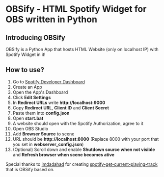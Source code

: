 # OBSify - HTML Spotify Widget for OBS written in Python

## Introducing OBSify
OBSify is a Python App that hosts HTML Website (only on localhost IP) with Spotify Widget in it!  

## How to use?
1. Go to [Spotify Developer Dashboard](https://developer.spotify.com/dashboard/)
2. Create an App
3. Open the App's Dashboard
4. Click **Edit Settings**
5. In **Redirect URLs** write **http://localhost:9000**
6. Copy **Redirect URL**, **Client ID** and **Client Secret**
7. Paste them into **config.json**
8. Open **start.bat**
9. A website should open with the Spotify Authorization, agree to it
10. Open OBS Studio
11. Add **Browser Source** to scene
12. URL should be **http://localhost:8000** (Replace 8000 with your port that you set in **webserver_config.json**)
13. (Optional) Scroll down and enable **Shutdown source when not visible** and **Refresh browser when scene becomes ative**

Special thanks to [imdadahad](https://github.com/imdadahad) for creating [spotify-get-current-playing-track](https://github.com/imdadahad/spotify-get-current-playing-track) that is OBSify based on.
